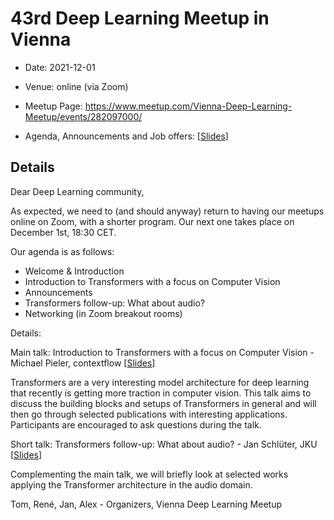 # 43rd Deep Learning Meetup in Vienna

* Date: 2021-12-01
* Venue: online (via Zoom)
* Meetup Page: https://www.meetup.com/Vienna-Deep-Learning-Meetup/events/282097000/

* Agenda, Announcements and Job offers:
[[Slides](<./slides/43rd Deep Learning Meetup Intro - Announcements.pdf>)]

## Details
Dear Deep Learning community,

As expected, we need to (and should anyway) return to having our meetups online on Zoom, with a shorter program. 
Our next one takes place on December 1st, 18:30 CET.

Our agenda is as follows:

* Welcome & Introduction
* Introduction to Transformers with a focus on Computer Vision
* Announcements
* Transformers follow-up: What about audio?
* Networking (in Zoom breakout rooms)

Details:

Main talk: Introduction to Transformers with a focus on Computer Vision - Michael Pieler, contextflow
[[Slides](<./slides/VDLM_Transformers_with_a_focus_on_CV_20211201.pdf>)]

Transformers are a very interesting model architecture for deep learning that recently is getting more traction in computer vision. This talk aims to discuss the building blocks and setups of Transformers in general and will then go through selected publications with interesting applications.
Participants are encouraged to ask questions during the talk.

Short talk: Transformers follow-up: What about audio? - Jan Schlüter, JKU
[[Slides](<./slides/TODO.pdf>)]

Complementing the main talk, we will briefly look at selected works applying the Transformer architecture in the audio domain.

Tom, René, Jan, Alex - Organizers, Vienna Deep Learning Meetup
